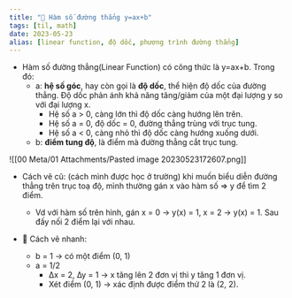 ```yaml
---
title: "🌱 Hàm số đường thẳng y=ax+b"
tags: [til, math]
date: 2023-05-23
alias: [linear function, độ dốc, phương trình đường thẳng]
---
```


- Hàm số đường thẳng(Linear Function) có công thức là y=ax+b. Trong đó:
	- a: **hệ số góc**, hay còn gọi là **độ dốc**, thể hiện độ dốc của đường thẳng. Độ dốc phản ánh khả năng tăng/giảm của một đại lượng y so với đại lượng x.
		- Hệ số a > 0, càng lớn thì độ dốc càng hướng lên trên.
		- Hệ số a = 0, độ dốc = 0, đường thẳng trùng với trục tung.
		- Hệ số a < 0, càng nhỏ thì độ dốc càng hướng xuống dưới.
	- b: **điểm tung độ**, là điểm mà đường thẳng cắt trục tung.

![[00 Meta/01 Attachments/Pasted image 20230523172607.png]]


- Cách vẽ cũ: (cách mình được học ở trường) khi muốn biểu diễn đường thẳng trên trục toạ độ, mình thường gán x vào hàm số => y để tìm 2 điểm.
	- Vd với hàm số trên hình, gán x = 0 -> y(x) = 1, x = 2 -> y(x) = 1. Sau đấy nối 2 điểm lại với nhau.

- 🌱 Cách vẽ nhanh:
	- b = 1 -> có một điểm (0, 1)
	- a = 1/2
		- ∆x = 2, ∆y = 1 -> x tăng lên 2 đơn vị thì y tăng 1 đơn vị.
		- Xét điểm (0, 1) -> xác định được điểm thứ 2 là (2, 2).